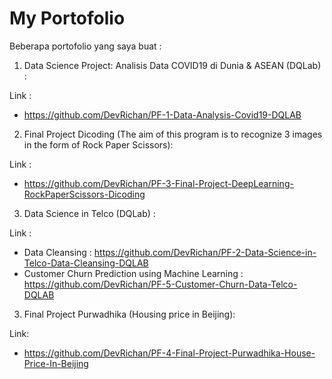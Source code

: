 # My Portofolio


Beberapa portofolio yang saya buat : 

1. Data Science Project: Analisis Data COVID19 di Dunia & ASEAN (DQLab) :

Link : 
- https://github.com/DevRichan/PF-1-Data-Analysis-Covid19-DQLAB

2. Final Project Dicoding (The aim of this program is to recognize 3 images in the form of Rock Paper Scissors):

Link :
- https://github.com/DevRichan/PF-3-Final-Project-DeepLearning-RockPaperScissors-Dicoding

3. Data Science in Telco (DQLab) :

Link :
- Data Cleansing : https://github.com/DevRichan/PF-2-Data-Science-in-Telco-Data-Cleansing-DQLAB
- Customer Churn Prediction using Machine Learning : https://github.com/DevRichan/PF-5-Customer-Churn-Data-Telco-DQLAB

3. Final Project Purwadhika (Housing price in Beijing):

Link:
- https://github.com/DevRichan/PF-4-Final-Project-Purwadhika-House-Price-In-Beijing
